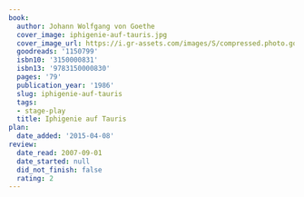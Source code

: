 ```yaml
---
book:
  author: Johann Wolfgang von Goethe
  cover_image: iphigenie-auf-tauris.jpg
  cover_image_url: https://i.gr-assets.com/images/S/compressed.photo.goodreads.com/books/1578255048l/1150799._SX98_.jpg
  goodreads: '1150799'
  isbn10: '3150000831'
  isbn13: '9783150000830'
  pages: '79'
  publication_year: '1986'
  slug: iphigenie-auf-tauris
  tags:
  - stage-play
  title: Iphigenie auf Tauris
plan:
  date_added: '2015-04-08'
review:
  date_read: 2007-09-01
  date_started: null
  did_not_finish: false
  rating: 2
---
```

